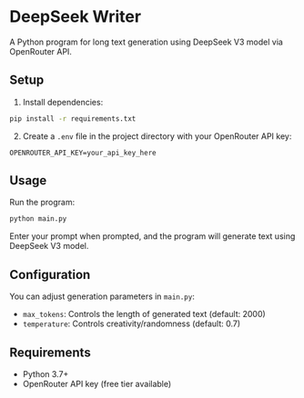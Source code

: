 # DeepSeek Writer

A Python program for long text generation using DeepSeek V3 model via OpenRouter API.

## Setup

1. Install dependencies:
```bash
pip install -r requirements.txt
```

2. Create a `.env` file in the project directory with your OpenRouter API key:
```env
OPENROUTER_API_KEY=your_api_key_here
```

## Usage

Run the program:
```bash
python main.py
```

Enter your prompt when prompted, and the program will generate text using DeepSeek V3 model.

## Configuration

You can adjust generation parameters in `main.py`:
- `max_tokens`: Controls the length of generated text (default: 2000)
- `temperature`: Controls creativity/randomness (default: 0.7)

## Requirements

- Python 3.7+
- OpenRouter API key (free tier available)